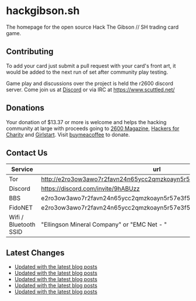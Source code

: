 # hackgibson.sh
The homepage for the open source Hack The Gibson // SH trading card game.


## Contributing

To add your card just submit a pull request with your card's front art, it would be added to the next run of set after community play testing.

Game play and discussions over the project is held the r2600 discord server. Come join us at [Discord](https://discord.com/invite/9hABUzz) or via IRC at https://www.scuttled.net/


## Donations

Your donation of $13.37 or more is welcome and helps the hacking community at large with proceeds going to [2600 Magazine](https://2600.com/), [Hackers for Charity](https://hackersforcharity.org) and [Girlstart](https://girlstart.org).  Visit [buymeacoffee](https://www.buymeacoffee.com/hackgibson.sh) to donate.


## Contact Us

Service | url
-|-
Tor | http://e2ro3ow3awo7r2favn24n65ycc2qmzkoayn5r57e3f56nvjwdcgg32ad.onion
Discord | https://discord.com/invite/9hABUzz
BBS | e2ro3ow3awo7r2favn24n65ycc2qmzkoayn5r57e3f56nvjwdcgg32ad.onion:23
FidoNET | e2ro3ow3awo7r2favn24n65ycc2qmzkoayn5r57e3f56nvjwdcgg32ad.onion:24554
Wifi / Bluetooth SSID | "Ellingson Mineral Company" or "EMC Net - <fidonet address>"

## Latest Changes
<!-- BLOG-POST-LIST:START -->
- [Updated with the latest blog posts](https://github.com/DFW2600/hackgibson.sh/commit/fcaafae98aad2a4816da51c37cf7912bb7598c58)
- [Updated with the latest blog posts](https://github.com/DFW2600/hackgibson.sh/commit/0cac439c031fbd6f212eefcbb2e36bc6057bdfb6)
- [Updated with the latest blog posts](https://github.com/DFW2600/hackgibson.sh/commit/0cce0a80f641bc0e082e32e5d54d20cfb879d63b)
- [Updated with the latest blog posts](https://github.com/DFW2600/hackgibson.sh/commit/df6f53a51c98a98c5dd15be70b96c3c0a248949e)
- [Updated with the latest blog posts](https://github.com/DFW2600/hackgibson.sh/commit/83cd1332d5f4dfc67896997fb88911ea289b90e6)
<!-- BLOG-POST-LIST:END -->
